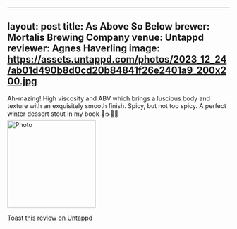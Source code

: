 
---
layout: post
title:  As Above So Below
brewer: Mortalis Brewing Company
venue: Untappd
reviewer: Agnes Haverling
image: https://assets.untappd.com/photos/2023_12_24/ab01d490b8d0cd20b84841f26e2401a9_200x200.jpg
---

Ah&#45;mazing! High viscosity and ABV which brings a luscious body and texture with an exquisitely smooth finish. Spicy, but not too spicy. A perfect winter dessert stout in my book 🥃☕️🖤🍫
						  <br />
						  <img height="200" width="200" src="https://assets.untappd.com/photos/2023_12_24/ab01d490b8d0cd20b84841f26e2401a9_200x200.jpg" alt="Photo">         
						
[Toast this review on Untappd](https://untappd.com/user/&#45;Spacebacon&#45;/checkin/1342418792)
